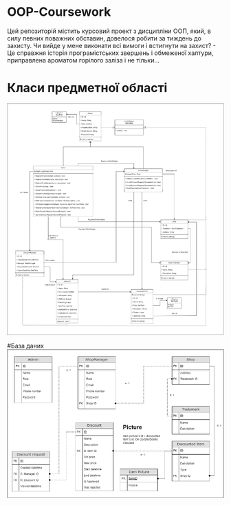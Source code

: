 # OOP-Coursework
Цей репозиторій містить курсовий проект з дисципліни ООП, який, в силу певних поважних обставин, довелося робити за тиждень до захисту. Чи вийде у мене виконати всі вимоги і встигнути на захист? - Це справжня історія програмістських звершень і обмеженої халтури, приправлена ароматом горілого заліза і не тільки...

# Класи предметної області
![./doc/%D0%9A%D0%BB%D0%B0%D1%81%D0%B8%20%D0%BF%D1%80%D0%B5%D0%B4%D0%BC%D0%B5%D1%82%D0%BD%D0%BE%D1%97%20%D0%BE%D0%B1%D0%BB%D0%B0%D1%81%D1%82%D1%96.png](https://github.com/Heugene/OOP-Coursework/blob/master/doc/%D0%9A%D0%BB%D0%B0%D1%81%D0%B8%20%D0%BF%D1%80%D0%B5%D0%B4%D0%BC%D0%B5%D1%82%D0%BD%D0%BE%D1%97%20%D0%BE%D0%B1%D0%BB%D0%B0%D1%81%D1%82%D1%96.png)

#База даних
![./doc/Database.png](https://github.com/Heugene/OOP-Coursework/blob/master/doc/Database.png)
